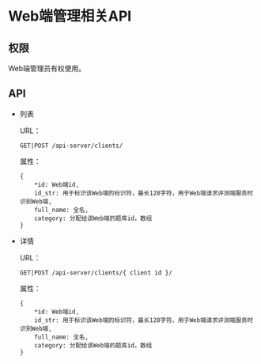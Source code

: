 Web端管理相关API
==

## 权限

Web端管理员有权使用。

## API

* 列表

    URL：

    ```
    GET|POST /api-server/clients/
    ```

    属性：

    ```
    {
        *id: Web端id,
        id_str: 用于标识该Web端的标识符，最长128字符，用于Web端请求评测端服务时识别Web端,
        full_name: 全名,
        category: 分配给该Web端的题库id，数组
    }
    ```

* 详情

    URL：

    ```
    GET|POST /api-server/clients/{ client id }/
    ```

    属性：

    ```
    {
        *id: Web端id,
        id_str: 用于标识该Web端的标识符，最长128字符，用于Web端请求评测端服务时识别Web端,
        full_name: 全名,
        category: 分配给该Web端的题库id，数组
    }
    ```
